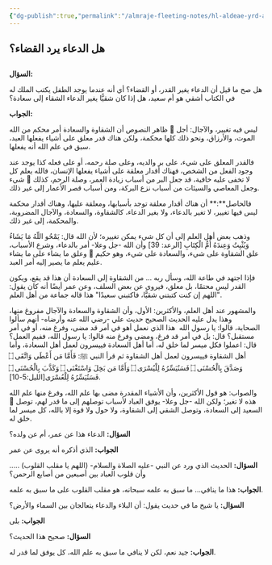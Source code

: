 ```yaml
---
{"dg-publish":true,"permalink":"/almraje-fleeting-notes/hl-aldeae-yrd-alqdae/"}
---
```


## هل الدعاء يرد القضاء؟

## 

**السؤال:**

هل صح ما قيل أن الدعاء يغير القدر، أو القضاء؟ أي أنه عندما يوجد الطفل يكتب الملك له في الكتاب أشقي هو أم سعيد، هل إذا كان شقيًّا يغير الدعاء الشقاء إلى سعادة؟

**الجواب:**

ظاهر النصوص أن الشقاوة والسعادة أمر محكم من الله  ليس فيه تغيير، والآجال: أجل الموت، والأرزاق، ونحو ذلك كلها محكمة، ولكن هناك قدر معلق على أشياء يفعلها العبد، سبق في علم الله أنه يفعلها.

فالقدر المعلق على شيء، على بر والديه، وعلى صلة رحمه، أو على فعله كذا يوجد عند وجود الفعل من الشخص، فهناك أقدار معلقة على أشياء يفعلها الإنسان، فالله يعلم كل شيء  لا تخفى عليه خافية، قد جعل البر من أسباب زيادة العمر، وصلة الرحم، كذلك وجعل المعاصي والسيئات من أسباب نزع البركة، ومن أسباب قصر الأعمار إلى غير ذلك.

فالحاصل**:** أن هناك أقدار معلقة توجد بأسبابها، ومعلقة عليها، وهناك أقدار محكمة ليس فيها تغيير، لا تغير بالدعاء، ولا بغير الدعاء، كالشقاوة، والسعادة، والآجال المضروبة، والمحكمة، إلى غير ذلك.

وذهب بعض أهل العلم إلى أن كل شيء يمكن تغييره؛ لأن الله قال: يَمْحُو اللّهُ مَا يَشَاءُ وَيُثْبِتُ وَعِندَهُ أُمُّ الْكِتَابِ \[الرعد: 39\] وأن الله -جل وعلا- أمر بالدعاء، وشرع الأسباب، وعلق ما يشاء على ما يشاء  علق الشقاوة على شيء، والسعادة على شيء، وهو حكيم عليم يعلم ما يصير إليه أمر العبد.

فإذا اجتهد في طاعة الله، وسأل ربه ... من الشقاوة إلى السعادة أن هذا قد يقع، ويكون القدر ليس محتمًا، بل معلق، فيروى عن بعض السلف، وعن عمر أيضًا أنه كان يقول: "اللهم إن كنت كتبتني شقيًّا، فاكتبني سعيدًا" هذا قاله جماعة من أهل العلم. 

والمشهور عند أهل العلم، والأكثرين: الأول، وأن الشقاوة والسعادة والآجال مفروغ منها، وهذا يدل عليه الحديث الصحيح حديث علي -رضي الله عنه وأرضاه- أنهم سألوا  الصحابة، قالوا: يا رسول الله  هذا الذي نعمل أهو في أمر قد مضى، وفرغ منه، أو في أمر مستقبل؟ قال: بل في أمر قد فرغ، ومضى وفرغ منه قالوا: يا رسول الله، ففيم العمل؟ قال: اعملوا فكل ميسر لما خلق له، أما أهل السعادة فييسرون لعمل أهل السعادة، وأما أهل الشقاوة فييسرون لعمل أهل الشقاوة ثم قرأ النبي ﷺ: فَأَمَّا مَن أَعْطَى وَاتَّقَى ۝ وَصَدَّقَ بِالْحُسْنَى ۝ فَسَنُيَسِّرُهُ لِلْيُسْرَى ۝ وَأَمَّا مَن بَخِلَ وَاسْتَغْنَى ۝ وَكَذَّبَ بِالْحُسْنَى ۝ فَسَنُيَسِّرُهُ لِلْعُسْرَى\[الليل:5-10\].

والصواب: هو قول الأكثرين، وأن الأشياء المقدرة مضى بها علم الله، وفرغ منها علم الله  هذه لا تغير؛ ولكن الله -جل وعلا- يوفق العباد لأسباب توصلهم إلى ما قدر لهم، توصل السعيد إلى السعادة، وتوصل الشقي إلى الشقاوة، ولا حول ولا قوة إلا بالله، كل ميسر لما خلق له.

**السؤال:** الدعاء هذا عن عمر، أم عن ولده؟

**الجواب:** الذي أذكره أنه يروى عن عمر

**السؤال:** الحديث الذي ورد عن النبي -عليه الصلاة والسلام- (اللهم يا مقلب القلوب) ..... وأن قلوب العباد بين أصبعين من أصابع الرحمن؟

**الجواب:** هذا ما ينافي... ما سبق به علمه سبحانه، هو مقلب القلوب على ما سبق به علمه.

**السؤال:** يا شيخ ما في حديث يقول: أن البلاء والدعاء يتعالجان بين السماء والأرض؟

**الجواب:** بلى

**السؤال:** صحيح هذا الحديث؟

**الجواب:** جيد نعم، لكن لا ينافي ما سبق به علم الله، كل يوفق لما قدر له.